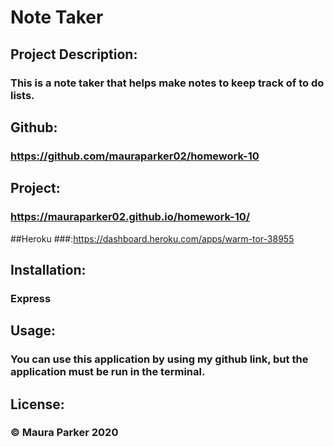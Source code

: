 # Note Taker 
## Project Description:
### This is a note taker that helps make notes to keep track of to do lists. 
## Github: 
### https://github.com/mauraparker02/homework-10
## Project: 
### https://mauraparker02.github.io/homework-10/
##Heroku 
###:https://dashboard.heroku.com/apps/warm-tor-38955
## Installation:
### Express 
## Usage:
### You can use this application by using my github link, but the application must be run in the terminal.  
## License:
### © Maura Parker 2020
